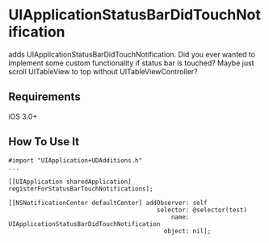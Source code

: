 UIApplicationStatusBarDidTouchNotification
=========

adds UIApplicationStatusBarDidTouchNotification. 
Did you ever wanted to implement some custom functionality if status bar is touched? Maybe just scroll UITableView to top without UITableViewController?

Requirements
----------
iOS 3.0+

How To Use It
-------------
    #import "UIApplication+UDAdditions.h"
    ...

    [[UIApplication sharedApplication] registerForStatusBarTouchNotifications];
    
    [[NSNotificationCenter defaultCenter] addObserver: self
                                             selector: @selector(test)
                                                 name: UIApplicationStatusBarDidTouchNotification
                                               object: nil];